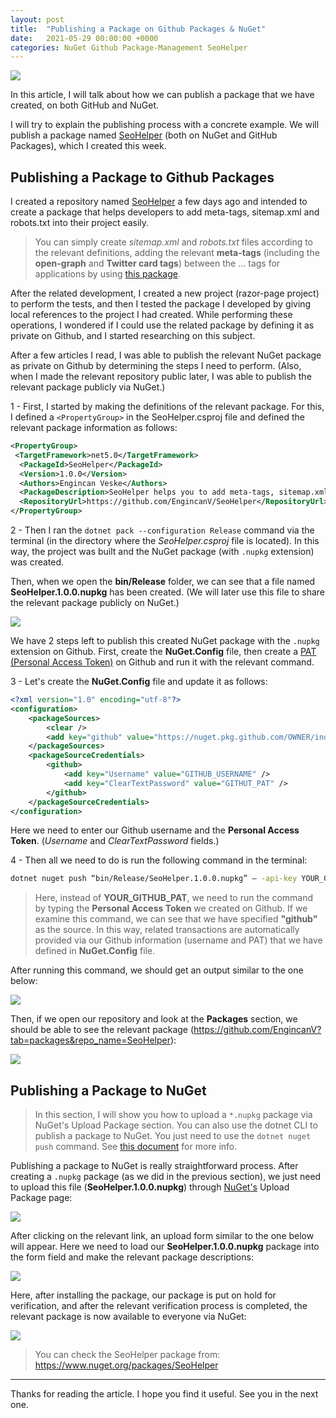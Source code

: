 ```yaml
---
layout: post
title:  "Publishing a Package on Github Packages & NuGet"
date:   2021-05-29 00:00:00 +0000
categories: NuGet Github Package-Management SeoHelper
---
```


![](/assets/publishing-package/cover-image.png)

In this article, I will talk about how we can publish a package that we have created, on both GitHub and NuGet.

I will try to explain the publishing process with a concrete example. We will publish a package named [SeoHelper](https://github.com/EngincanV/SeoHelper) (both on NuGet and GitHub Packages), which I created this week.

## Publishing a Package to Github Packages

I created a repository named [SeoHelper](https://github.com/EngincanV/SeoHelper) a few days ago and intended to create a package that helps developers to add meta-tags, sitemap.xml and robots.txt into their project easily. 

> You can simply create *sitemap.xml* and *robots.txt* files according to the relevant definitions, adding the relevant **meta-tags** (including the **open-graph** and **Twitter card tags**) between the <head>...</head> tags for applications by using [this package](https://github.com/EngincanV/SeoHelper).

After the related development, I created a new project (razor-page project) to perform the tests, and then I tested the package I developed by giving local references to the project I had created. While performing these operations, I wondered if I could use the related package by defining it as private on Github, and I started researching on this subject.

After a few articles I read, I was able to publish the relevant NuGet package as private on Github by determining the steps I need to perform. (Also, when I made the relevant repository public later, I was able to publish the relevant package publicly via NuGet.)

1 - First, I started by making the definitions of the relevant package. For this, I defined a `<PropertyGroup>` in the SeoHelper.csproj file and defined the relevant package information as follows:

```xml
<PropertyGroup>
 <TargetFramework>net5.0</TargetFramework>
  <PackageId>SeoHelper</PackageId>
  <Version>1.0.0</Version>
  <Authors>Engincan Veske</Authors>
  <PackageDescription>SeoHelper helps you to add meta-tags, sitemap.xml and robots.txt into your project easily.</PackageDescription>
  <RepositoryUrl>https://github.com/EngincanV/SeoHelper</RepositoryUrl>
</PropertyGroup>
```

2 - Then I ran the `dotnet pack --configuration Release` command via the terminal (in the directory where the *SeoHelper.csproj* file is located). In this way, the project was built and the NuGet package (with `.nupkg` extension) was created.

Then, when we open the **bin/Release** folder, we can see that a file named **SeoHelper.1.0.0.nupkg** has been created. (We will later use this file to share the relevant package publicly on NuGet.)

![](/assets/publishing-package/seohelper-nupkg.png)

We have 2 steps left to publish this created NuGet package with the `.nupkg` extension on Github. First, create the **NuGet.Config** file, then create a [PAT (Personal Access Token)](https://docs.github.com/en/github/authenticating-to-github/keeping-your-account-and-data-secure/creating-a-personal-access-token) on Github and run it with the relevant command.

3 - Let's create the **NuGet.Config** file and update it as follows:

```xml
<?xml version="1.0" encoding="utf-8"?>
<configuration>
    <packageSources>
        <clear />
        <add key="github" value="https://nuget.pkg.github.com/OWNER/index.json" />
    </packageSources>
    <packageSourceCredentials>
        <github>
            <add key="Username" value="GITHUB_USERNAME" />
            <add key="ClearTextPassword" value="GITHUT_PAT" />
        </github>
    </packageSourceCredentials>
</configuration>
```

Here we need to enter our Github username and the **Personal Access Token**. (*Username* and *ClearTextPassword* fields.)

4 - Then all we need to do is run the following command in the terminal:
   
```bash
dotnet nuget push “bin/Release/SeoHelper.1.0.0.nupkg” — -api-key YOUR_GITHUB_PAT --source “github”
```

> Here, instead of **YOUR_GITHUB_PAT**, we need to run the command by typing the **Personal Access Token** we created on Github. If we examine this command, we can see that we have specified **"github"** as the source. In this way, related transactions are automatically provided via our Github information (username and PAT) that we have defined in **NuGet.Config** file.

After running this command, we should get an output similar to the one below:

![](/assets/publihsing-package/output.png)

Then, if we open our repository and look at the **Packages** section, we should be able to see the relevant package (https://github.com/EngincanV?tab=packages&repo_name=SeoHelper):

![](/assets/publishing-package/packages.png)


## Publishing a Package to NuGet

> In this section, I will show you how to upload a `*.nupkg` package via NuGet's Upload Package section. You can also use the dotnet CLI to publish a package to NuGet. You just need to use the `dotnet nuget push` command. See [this document](https://learn.microsoft.com/en-us/dotnet/core/tools/dotnet-nuget-push) for more info.

Publishing a package to NuGet is really straightforward process. After creating a `.nupkg` package (as we did in the previous section), we just need to upload this file (**SeoHelper.1.0.0.nupkg**) through [NuGet's](https://www.nuget.org/) Upload Package page:

![](/assets/publishing-package/upload-package.png)

After clicking on the relevant link, an upload form similar to the one below will appear. Here we need to load our **SeoHelper.1.0.0.nupkg** package into the form field and make the relevant package descriptions:

![](/assets/publishing-package/package-upload-form.png)

Here, after installing the package, our package is put on hold for verification, and after the relevant verification process is completed, the relevant package is now available to everyone via NuGet:

![](/assets/publishing-package/seohelper-package.png)

> You can check the SeoHelper package from: https://www.nuget.org/packages/SeoHelper

---

Thanks for reading the article. I hope you find it useful. See you in the next one.